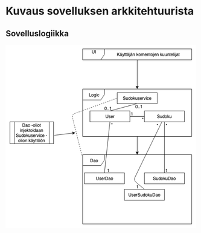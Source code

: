 # Kuvaus sovelluksen arkkitehtuurista

## Sovelluslogiikka

![alt text](https://github.com/HegePI/ot-harjoitustyo/blob/master/dokumentaatio/kuvat/luokkakaavio.png)

